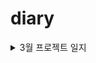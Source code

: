 # diary


<details>
<summary>3월 프로젝트 일지</summary>
<div markdown="1">

<details>
<summary>3월 3일 토이프로젝트 데일리 스크럼 </summary>
<div markdown="1">
오늘 할일   
  
박은지:   
김성훈:     
  
오늘 한것:
  
박은지:   
김성훈:       
  
아쉬웠던 점:
  
  
박은지:   
김성훈:     
</div>
</details>
  <details>
<summary>3월 4일 토이프로젝트 데일리 스크럼 </summary>
<div markdown="1">
오늘 할일   
  
박은지:   
김성훈:     
  
오늘 한것:
  
박은지:   
김성훈:       
  
아쉬웠던 점:
  
  
박은지:   
김성훈:     
</div>
</details>

</div>
</details>
